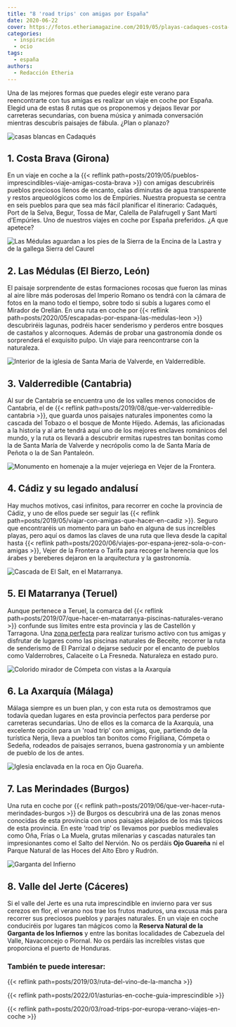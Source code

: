 ```yaml
---
title: "8 'road trips' con amigas por España"
date: 2020-06-22
cover: https://fotos.etheriamagazine.com/2019/05/playas-cadaques-costa-brva.jpg
categories: 
  - inspiración
  - ocio
tags: 
  - españa
authors: 
  - Redacción Etheria
---
```


Una de las mejores formas que puedes elegir este verano para reencontrarte con tus amigas es realizar un viaje en coche por España. Elegid una de estas 8 rutas que os proponemos y dejaos llevar por carreteras secundarias, con buena música y animada conversación mientras descubrís paisajes de fábula. ¿Plan o planazo?

![casas blancas en Cadaqués](https://fotos.etheriamagazine.com/2019/05/playas-cadaques-costa-brva.jpg "Playa de Cadaqués (Costa Brava). © Félix Lorenzo")

## 1\. Costa Brava (Girona)

En un viaje en coche a la {{< reflink 
path=posts/2019/05/pueblos-imprescindibles-viaje-amigas-costa-brava >}} con amigas 
descubriréis pueblos preciosos llenos de encanto, calas diminutas de agua transparente y 
restos arqueológicos como los de Empúries. Nuestra propuesta se centra en seis pueblos 
para que sea más fácil planificar el itinerario: Cadaqués, Port de la Selva, Begur, 
Tossa de Mar, Calella de Palafrugell y Sant Martí d’Empúries. Uno de nuestros viajes en 
coche por España preferidos. ¿A que apetece? 

![Las Médulas aguardan a los pies de la Sierra de la Encina de la Lastra y de la gallega Sierra del Caurel](https://fotos.etheriamagazine.com/2020/04/viajar-sola-leon-medulas.jpg "Las Médulas aguardan a los pies de la Sierra de la Encina de la Lastra y de la gallega Sierra del Caurel (al fondo). © KR")

## 2\. Las Médulas (El Bierzo, León)

El paisaje sorprendente de estas formaciones rocosas que fueron las minas al aire libre 
más poderosas del Imperio Romano os tendrá con la cámara de fotos en la mano todo el 
tiempo, sobre todo si subís a lugares como el Mirador de Orellán. En una ruta en coche 
por {{< reflink path=posts/2020/05/escapadas-por-espana-las-medulas-leon >}} 
descubriréis lagunas, podréis hacer senderismo y perderos entre bosques de castaños y 
alcornoques. Además de probar una gastronomía donde os sorprenderá el exquisito pulpo. 
Un viaje para reencontrarse con la naturaleza. 

![Interior de la iglesia de Santa Maria de Valverde, en Valderredible.](https://fotos.etheriamagazine.com/2019/08/santa-maria-valverde-valderredible-e1565600806387.jpg "Iglesia de Santa Maria de Valverde, en Valderredible.")

## 3\. Valderredible (Cantabria)

Al sur de Cantabria se encuentra uno de los valles menos conocidos de Cantabria, el de 
{{< reflink path=posts/2019/08/que-ver-valderredible-cantabria >}}, que guarda unos 
paisajes naturales imponentes como la cascada del Tobazo o el bosque de Monte Hijedo. 
Además, las aficionadas a la historia y al arte tendrá aquí uno de los mejores enclaves 
románicos del mundo, y la ruta os llevará a descubrir ermitas rupestres tan bonitas como 
la de Santa María de Valverde y necrópolis como la de Santa María de Peñota o la de San 
Pantaleón. 

![Monumento en homenaje a la mujer vejeriega en Vejer de la Frontera.](https://fotos.etheriamagazine.com/2019/05/viaje-cadiz-mujer-tapada-vejer.jpg "Monumento en homenaje a la mujer vejeriega en Vejer de la Frontera. © K.R.")

## 4\. Cádiz y su legado andalusí

Hay muchos motivos, casi infinitos, para recorrer en coche la provincia de Cádiz, y uno 
de ellos puede ser seguir las {{< reflink 
path=posts/2019/05/viajar-con-amigas-que-hacer-en-cadiz >}}. Seguro que encontraréis un 
momento para un baño en alguna de sus increíbles playas, pero aquí os damos las claves 
de una ruta que lleva desde la capital hasta {{< reflink 
path=posts/2020/06/viajes-por-espana-jerez-sola-o-con-amigas >}}, Vejer de la Frontera o 
Tarifa para recoger la herencia que los árabes y bereberes dejaron en la arquitectura y 
la gastronomía. 

![Cascada de El Salt, en el Matarranya.](https://fotos.etheriamagazine.com/2019/06/viaje-matarranya-el-salt.jpg "El Salt en la comarca de Matarranya. © Carmen Giró")

## 5\. El Matarranya (Teruel)

Aunque pertenece a Teruel, la comarca del {{< reflink 
path=posts/2019/07/que-hacer-en-matarranya-piscinas-naturales-verano >}} confunde sus 
límites entre esta provincia y las de Castellón y Tarragona. Una [zona 
perfecta](http://matarranyaturismo.es) para realizar turismo activo con tus amigas y 
disfrutar de lugares como las piscinas naturales de Beceite, recorrer la ruta de 
senderismo de El Parrizal o dejarse seducir por el encanto de pueblos como Valderrobres, 
Calaceite o La Fresneda. Naturaleza en estado puro. 

![Colorido mirador de Cómpeta con vistas a la Axarquía](https://fotos.etheriamagazine.com/2020/06/viajar-sola-axarquia-mirador-competa.jpg "Mirador de Cómpeta, en la Axarquía malagueña. © Cristina Fernández")

## 6\. La Axarquía (Málaga)

Málaga siempre es un buen plan, y con esta ruta os demostramos que todavía quedan 
lugares en esta provincia perfectos para perderse por carreteras secundarias. Uno de 
ellos es la comarca de la Axarquía, una excelente opción para un 'road trip' con amigas, 
que, partiendo de la turística Nerja, lleva a pueblos tan bonitos como Frigiliana, 
Cómpeta o Sedeña, rodeados de paisajes serranos, buena gastronomía y un ambiente de 
pueblo de los de antes. 

![Iglesia enclavada en la roca en Ojo Guareña.](https://fotos.etheriamagazine.com/2019/05/ruta-merindades-ojo-guarena.jpg "Ojo Guareña es uno de los complejos kársticos más grandes del mundo. © KR")

## 7\. Las Merindades (Burgos)

Una ruta en coche por {{< reflink 
path=posts/2019/06/que-ver-hacer-ruta-merindades-burgos >}} de Burgos os descubrirá una 
de las zonas menos conocidas de esta provincia con unos paisajes alejados de los más 
típicos de esta provincia. En este ‘road trip’ os llevamos por pueblos medievales como 
Oña, Frías o La Muela, grutas milenarias y cascadas naturales tan impresionantes como el 
Salto del Nervión. No os perdáis **Ojo Guareña** ni el Parque Natural de las Hoces del 
Alto Ebro y Rudrón. 

![Garganta del Infierno](https://fotos.etheriamagazine.com/2020/06/garganta-infierno-los-pilones-caceres.jpg "Garganta de los Infiernos, en el Valle del Jerte.")

## 8\. Valle del Jerte (Cáceres)

Si el valle del Jerte es una ruta imprescindible en invierno para ver sus cerezos en 
flor, el verano nos trae los frutos maduros, una excusa más para recorrer sus preciosos 
pueblos y parajes naturales. En un viaje en coche conduciréis por lugares tan mágicos 
como la **Reserva Natural de la Garganta de los Infiernos** y entre las bonitas 
localidades de Cabezuela del Valle, Navaconcejo o Piornal. No os perdáis las increíbles 
vistas que proporciona el puerto de Honduras. 

### También te puede interesar:

{{< reflink path=posts/2019/03/ruta-del-vino-de-la-mancha >}} 

{{< reflink path=posts/2022/01/asturias-en-coche-guia-imprescindible >}} 

{{< reflink path=posts/2020/03/road-trips-por-europa-verano-viajes-en-coche >}}
